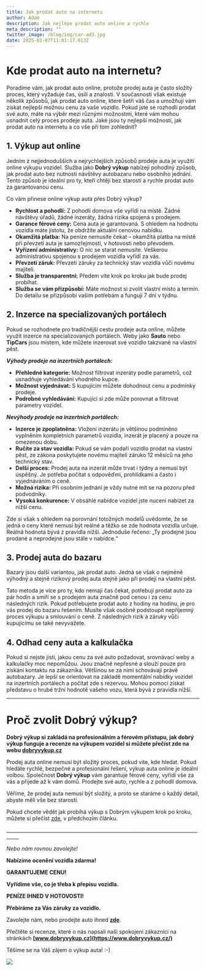 ```yaml
---
title: Jak prodat auto na internetu
author: Adam
description: Jak nejlépe prodat auto online a rychle
meta_description: ""
twitter_image: /blog/img/car-ad3.jpg
date: 2025-01-07T11:01:17.613Z
---
```

 

# **Kde prodat auto na internetu?**

Poradíme vám, jak prodat auto online, protože prodej auta je často složitý proces, který vyžaduje čas, úsilí a znalosti. V současnosti však existuje několik způsobů, jak prodat auto online, které šetří váš čas a umožňují vám získat nejlepší možnou cenu za vaše vozidlo. Pokud jste se rozhodli prodat své auto, máte na výběr mezi různými možnostmi, které vám mohou usnadnit celý proces prodeje auta. Jaké jsou ty nejlepší možnosti, jak prodat auto na internetu a co vše při tom zohlednit?

## **1. Výkup aut online**

Jedním z nejjednodušších a nejrychlejších způsobů prodeje auta je využití online výkupu vozidel. Služba jako **Dobrý výkup** nabízejí pohodlný způsob, jak prodat auto bez nutnosti návštěvy autobazaru nebo osobního jednání. Tento způsob je ideální pro ty, kteří chtějí bez starostí a rychle prodat auto za garantovanou cenu.

Co vám přinese online výkup auta přes Dobrý výkup?

* **Rychlost a pohodlí:** Z pohodlí domova vše vyřídí na místě. Žádné návštěvy úřadů, žádné inzeráty, žádná rizika spojená s prodejem.
* **Garance férové ceny:** Cena auta je garantovaná. S ohledem na hodnotu vozidla máte jistotu, že obdržíte aktuální cenovou nabídku.
* **Okamžitá platba:** Na peníze nemusíte čekat – okamžitá platba na místě při převzetí auta je samozřejmostí, v hotovosti nebo převodem.
* **Vyřízení administrativy:** O nic se starat nemusíte. Veškerou administrativu spojenou s prodejem vozidla vyřídí za vás.
* **Převzetí záruk:** Převzetí záruky za technický stav vozidla vůči novému majiteli.
* **Služba je transparentní:** Předem víte krok po kroku jak bude prodej probíhat.
* **Služba se vám přizpůsobí:** Máte možnost si zvolit vlastní místo a termín. Do detailu se přizpůsobí vašim potřebám a fungují 7 dní v týdnu.

## **2. Inzerce na specializovaných portálech**

Pokud se rozhodnete pro tradičnější cestu prodeje auta online, můžete využít inzerce na specializovaných portálech. Weby jako **Sauto** nebo **TipCars** jsou místem, kde můžete inzerovat své vozidlo takzvaně na vlastní pěst.



***Výhody prodeje na inzertních portálech:***

* **Přehledné kategorie:** Možnost filtrovat inzeráty podle parametrů, což usnadňuje vyhledávání vhodného kupce.
* **Možnost vyjednávat:** S kupujícím můžete dohodnout cenu a podmínky prodeje.
* **Podrobné vyhledávání:** Kupující si zde může porovnat a filtrovat parametry vozidel.



***Nevýhody prodeje na inzertních portálech:***

* **Inzerce je zpoplatněna:** Vložení inzerátu je většinou podmíněno vyplněním kompletních parametrů vozidla, inzerát je placený a pouze na omezenou dobu.
* **Ručíte za stav vozidla:** Pokud se vám podaří vozidlo prodat na vlastní pěst, ze zákona poskytujete novému majiteli záruko 12 měsíců na jeho technický stav.     
* **Delší proces:** Prodej auta na inzerát může trvat i týdny a nemusí být úspěšný. Je potřeba počítat s odpověďmi, prohlídkami a často i vyjednáváním o ceně.
* **Možná rizika:** Při osobním jednání je vždy nutné mít se na pozoru před podvodníky.
* **Vysoká konkurence:** V obsáhlé nabídce vozidel jste nuceni nabízet za nižší cenu.

Zde si však s ohledem na porovnání totožných modelů uvědomte, že se jedná o ceny které nemusí být reálné a těžko se zde hodnota vozidla určuje. Reálná hodnota bývá z pravidla nižší. Jednoduše řečeno: „Ty prodejné jsou prodané a neprodejné jsou stále v nabídce.“

## **3. Prodej auta do bazaru**

Bazary jsou další variantou, jak prodat auto. Jedná se však o nejméně výhodný a stejně rizikový prodej auta stejně jako při prodeji na vlastní pěst.

Tato metoda je více pro ty, kdo nemají čas čekat, potřebují prodat auto za pár hodin a smíří se s prodejem auta značně pod cenou i za cenu následných rizik. Pokud potřebujete prodat auto z hodiny na hodinu, je pro vás prodej do bazaru řešením. Musíte však osobně podstoupit nepříjemný proces výkupu a smlouvání o ceně. Z následných rizik á záruky vůči kupujícímu se také nevyvážete.   

## **4. Odhad ceny auta a kalkulačka**

Pokud si nejste jisti, jakou cenu za své auto požadovat, srovnávací weby a kalkulačky moc nepomůžou. Jsou značně nepřesné a slouží pouze pro získání kontaktu na zákazníka. Většinou se za nimi schovávají právě autobazary. Je lepší se orientovat na základě momentální nabídky vozidel na inzertních portálech a počítat zde s rezervou. Mohou pomoci získat představu o hrubé tržní hodnotě vašeho vozu, která bývá z pravidla nižší.

- - -

# **Proč zvolit Dobrý výkup?**

**Dobrý výkup si zakládá na profesionálním a férovém přistupu, jak dobrý výkup funguje a recenze na výkupem vozidel si můžete přečíst zde na webu [dobryvykup.cz](http://www.dobryvykup.cz/)**

Prodej auta online nemusí být složitý proces, pokud víte, kde hledat. Pokud hledáte rychlé, bezpečné a profesionální řešení, výkup auta online je ideální volbou. Společnost **Dobrý výkup** vám garantuje férové ceny, vyřídí vše za vás a přijede až k vám domů. Prodejte své auto, rychle a z pohodlí domova.

Věříme, že prodej auta nemusí být složitý, a proto se staráme o každý detail, abyste měli vše bez starostí.

Pokud chcete vědět jak probíhá výkup s Dobrým výkupem krok po kroku, můžete si přečíst [zde](https://www.dobryvykup.cz/blog/2021/09/jak-prob%C3%ADh%C3%A1-samotn%C3%BD-v%C3%BDkup-aut-s-dobr%C3%BDm-v%C3%BDkupem), v předchozím článku. 

\_\_\_\_\_\_\_\_\_\_\_\_\_\_\_\_\_\_\_\_\_\_\_\_\_\_\_\_\_\_\_\_\_\_\_\_\_\_\_\_\_\_\_\_\_\_\_\_\_\_\_\_\_\_\_\_\_\_\_\_\_\_\_\_\_\_\_\_\_\_\_\_\_\_\_\_\_\_\_\_\_\__

*Nebo nám rovnou zavolejte!*



**Nabízíme ocenění vozidla zdarma!**

**GARANTUJEME CENU!**

**Vyřídíme vše, co je třeba k přepisu vozidla.**

**PENÍZE IHNED V HOTOVOSTI!**

**Přebíráme za Vás záruky za vozidlo.**

Zavolejte nám, nebo prodejte auto ihned **[zde](https://www.dobryvykup.cz/#bottom)**.

Přečtěte si recenze, které o nás napsali naši spokojení zákazníci na stránkách **[www.dobryvykup.cz](https://www.dobryvykup.cz/)**

Těšíme se na Váš zájem o výkup auta! :-)

![](/blog/img/car-ad3.jpg)